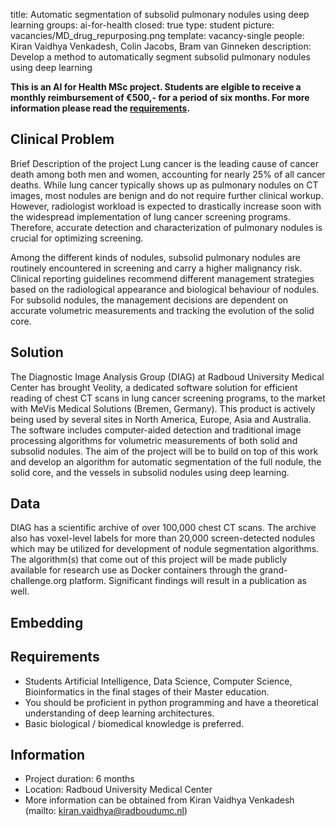 title: Automatic segmentation of subsolid pulmonary nodules using deep learning
groups: ai-for-health
closed: true 
type: student 
picture: vacancies/MD_drug_repurposing.png
template: vacancy-single
people: Kiran Vaidhya Venkadesh, Colin Jacobs, Bram van Ginneken
description: Develop a method to automatically segment subsolid pulmonary nodules using deep learning

**This is an AI for Health MSc project. Students are
elgible to receive a monthly reimbursement of €500,- for
a period of six months. For more information please read the
[requirements](https://www.ai-for-health.nl/requirements/).** 

## Clinical Problem 
Brief Description of the project
Lung cancer is the leading cause of cancer death among both men and women, accounting for nearly 25% of all
cancer deaths. While lung cancer typically shows up as pulmonary nodules on CT images, most nodules are benign
and do not require further clinical workup. However, radiologist workload is expected to drastically increase soon
with the widespread implementation of lung cancer screening programs. Therefore, accurate detection and
characterization of pulmonary nodules is crucial for optimizing screening.

Among the different kinds of nodules, subsolid pulmonary nodules are routinely encountered in screening and carry
a higher malignancy risk. Clinical reporting guidelines recommend different management strategies based on the
radiological appearance and biological behaviour of nodules. For subsolid nodules, the management decisions are
dependent on accurate volumetric measurements and tracking the evolution of the solid core.

## Solution 
The Diagnostic Image Analysis Group (DIAG) at Radboud University Medical Center has brought Veolity, a dedicated
software solution for efficient reading of chest CT scans in lung cancer screening programs, to the market with MeVis
Medical Solutions (Bremen, Germany). This product is actively being used by several sites in North America, Europe,
Asia and Australia. The software includes computer-aided detection and traditional image processing algorithms for
volumetric measurements of both solid and subsolid nodules. The aim of the project will be to build on top of this
work and develop an algorithm for automatic segmentation of the full nodule, the solid core, and the vessels in
subsolid nodules using deep learning.

## Data 
DIAG has a scientific archive of over 100,000 chest CT scans. The archive also has voxel-level labels for more than
20,000 screen-detected nodules which may be utilized for development of nodule segmentation algorithms. The
algorithm(s) that come out of this project will be made publicly available for research use as Docker containers
through the grand-challenge.org platform. Significant findings will result in a publication as well.

## Embedding 

## Requirements 
- Students Artificial Intelligence, Data Science, Computer Science, Bioinformatics in the final stages of their Master education. 
- You should be proficient in python programming and have a theoretical understanding of deep learning architectures. 
- Basic biological / biomedical knowledge is preferred.

## Information 
- Project duration: 6 months 
- Location: Radboud University Medical Center 
- More information can be obtained from Kiran Vaidhya Venkadesh (mailto: kiran.vaidhya@radboudumc.nl)

